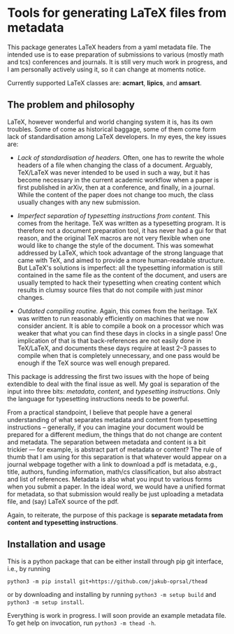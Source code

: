 # Tools for generating LaTeX files from metadata

This package generates LaTeX headers from a yaml metadata file. The intended use is to ease preparation of submissions to various (mostly math and tcs) conferences and journals. It is still very much work in progress, and I am personally actively using it, so it can change at moments notice.

Currently supported LaTeX classes are: **acmart**, **lipics**, and **amsart**.

## The problem and philosophy

LaTeX, however wonderful and world changing system it is, has its own troubles. Some of come as historical baggage, some of them come form lack of standardisation among LaTeX developers. In my eyes, the key issues are:

- *Lack of standardisation of headers.*  Often, one has to rewrite the whole headers of a file when changing the class of a document. Arguably, TeX/LaTeX was never intended to be used in such a way, but it has become necessary in the current academic workflow when a paper is first published in arXiv, then at a conference, and finally, in a journal. While the content of the paper does not change too much, the class usually changes with any new submission.

- *Imperfect separation of typesetting instructions from content.*  This comes from the heritage. TeX was written as a typesetting program. It is therefore not a document preparation tool, it has never had a gui for that reason, and the original TeX macros are not very flexible when one would like to change the style of the document. This was somewhat addressed by LaTeX, which took advantage of the strong language that came with TeX, and aimed to provide a more human-readable structure. But LaTeX's solutions is imperfect: all the typesetting information is still contained in the same file as the content of the document, and users are usually tempted to hack their typesetting when creating content which results in clumsy source files that do not compile with just minor changes.

- *Outdated compiling routine.*  Again, this comes from the heritage. TeX was written to run reasonably efficiently on machines that we now consider ancient. It is able to compile a book on a processor which was weaker that what you can find these days in clocks in a single pass! One implication of that is that back-references are not easily done in TeX/LaTeX, and documents these days require at least 2–3 passes to compile when that is completely unnecessary, and one pass would be enough if the TeX source was well enough prepared.

This package is addressing the first two issues with the hope of being extendible to deal with the final issue as well. My goal is separation of the input into three bits: *metadata*, *content*, and *typesetting instructions*. Only the language for typesetting instructions needs to be powerful.

From a practical standpoint, I believe that people have a general understanding of what separates metadata and content from typesetting instructions – generally, if you can imagine your document would be prepared for a different medium, the things that do not change are content and metadata. The separation between metadata and content is a bit trickier — for example, is abstract part of metadata or content? The rule of thumb that I am using for this separation is that whatever would appear on a journal webpage together with a link to download a pdf is metadata, e.g., title, authors, funding information, math/cs classification, but also abstract and list of references. Metadata is also what you input to various forms when you submit a paper. In the ideal word, we would have a unified format for metadata, so that submission would really be just uploading a metadata file, and (say) LaTeX source of the pdf.

Again, to reiterate, the purpose of this package is **separate metadata from content and typesetting instructions**.


## Installation and usage

This is a python package that can be either install through pip git interface, i.e., by running
```
python3 -m pip install git+https://github.com/jakub-oprsal/thead
```
or by downloading and installing by running `python3 -m setup build` and `python3 -m setup install`.

Everything is work in progress. I will soon provide an example metadata file. To get help on invocation, run `python3 -m thead -h`.
